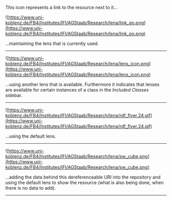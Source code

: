 This icon represents a link to the resource next to it...

![https://www.uni-koblenz.de/FB4/Institutes/IFI/AGStaab/Research/lena/link_go.png](https://www.uni-koblenz.de/FB4/Institutes/IFI/AGStaab/Research/lena/link_go.png)

...maintaining the lens that is currently used.

---


![https://www.uni-koblenz.de/FB4/Institutes/IFI/AGStaab/Research/lena/lens_icon.png](https://www.uni-koblenz.de/FB4/Institutes/IFI/AGStaab/Research/lena/lens_icon.png)

...using another lens that is available. Furthermore it indicates that lenses are available for certain instances of a class in the _Included Classes_ sidebar.

---


![https://www.uni-koblenz.de/FB4/Institutes/IFI/AGStaab/Research/lena/rdf_flyer.24.gif](https://www.uni-koblenz.de/FB4/Institutes/IFI/AGStaab/Research/lena/rdf_flyer.24.gif)

...using the default lens.

---


![https://www.uni-koblenz.de/FB4/Institutes/IFI/AGStaab/Research/lena/sw_cube.png](https://www.uni-koblenz.de/FB4/Institutes/IFI/AGStaab/Research/lena/sw_cube.png)

...adding the data behind this dereferenceable URI into the repository and using the default lens to show the resource (what is also being done, when there is no data to add).

---
